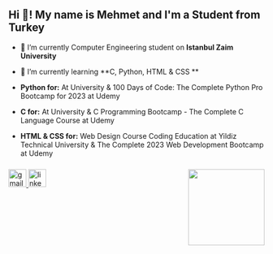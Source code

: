 <h2 align="left">Hi 👋! My name is Mehmet and I'm a Student from Turkey</h2>

- 🔭 I’m currently Computer Engineering student on **Istanbul Zaim University**

- 🌱 I’m currently learning **C, Python, HTML & CSS **

- **Python for:** At University & 100 Days of Code: The Complete Python Pro Bootcamp for 2023 at Udemy
- **C for:** At University & C Programming Bootcamp - The Complete C Language Course at Udemy
- **HTML & CSS for:** Web Design Course Coding Education at Yildiz Technical University & The Complete 2023 Web Development Bootcamp at Udemy
###

<img align="right" height="150" src="https://media.tenor.com/wO-oCQAq6psAAAAC/zoro.gif"  />

###

<div align="left">
  <a href="mailto:slapmemo@gmail.com" target="_blank">
    <img src="https://img.shields.io/static/v1?message=Gmail&logo=gmail&label=&color=D14836&logoColor=white&labelColor=&style=for-the-badge" height="35" alt="gmail logo"  />
  </a>
  <a href="https://www.linkedin.com/in/slapmemo/" target="_blank">
    <img src="https://img.shields.io/static/v1?message=LinkedIn&logo=linkedin&label=&color=0077B5&logoColor=white&labelColor=&style=for-the-badge" height="35" alt="linkedin logo"  />
  </a>
</div>

###
